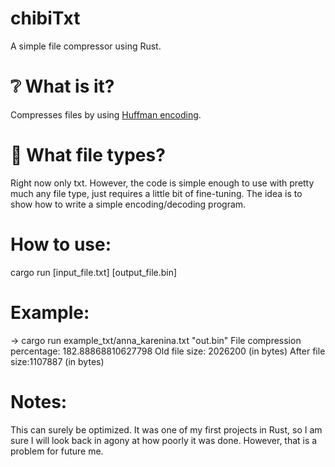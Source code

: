 # chibiTxt
A simple file compressor using Rust.

# :grey_question: What is it?
Compresses files by using [Huffman encoding](https://en.wikipedia.org/wiki/Huffman_coding).

# :file_folder: What file types?
Right now only txt. However, the code is simple enough to use with pretty much any file type, just requires a little bit of fine-tuning. The idea is to show how to write a simple encoding/decoding program.

# How to use:
cargo run [input_file.txt] [output_file.bin]

# Example:
-> cargo run example_txt/anna_karenina.txt "out.bin"
File compression percentage: 182.88868810627798
Old file size: 2026200 (in bytes)
After file size:1107887 (in bytes)

# Notes:
This can surely be optimized. It was one of my first projects in Rust, so I am sure I will look back in agony at how poorly it was done. However, that is a problem for future me.
